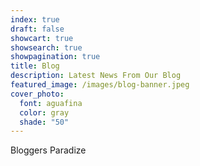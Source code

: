 ```yaml
---
index: true
draft: false
showcart: true
showsearch: true
showpagination: true
title: Blog
description: Latest News From Our Blog
featured_image: /images/blog-banner.jpeg
cover_photo:
  font: aguafina
  color: gray
  shade: "50"
---
```

Bloggers Paradize